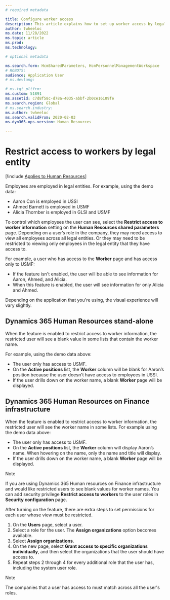```yaml
---
# required metadata

title: Configure worker access
description: This article explains how to set up worker access by legal entity.
author: twheeloc
ms.date: 11/28/2022
ms.topic: article
ms.prod: 
ms.technology: 

# optional metadata

ms.search.form: HcmSharedParameters, HcmPersonnelManagementWorkspace
# ROBOTS: 
audience: Application User
# ms.devlang: 

# ms.tgt_pltfrm: 
ms.custom: 51891
ms.assetid: c7d8f58c-d78a-4035-abbf-2b0ce16109fe
ms.search.region: Global
# ms.search.industry: 
ms.author: twheeloc
ms.search.validFrom: 2020-02-03
ms.dyn365.ops.version: Human Resources

---
```


# Restrict access to workers by legal entity

[!include [Applies to Human Resources](../includes/applies-to-hr.md)]


Employees are employed in legal entities. For example, using the demo data:
- Aaron Con is employed in USSI 
- Ahmed Barnett is employed in USMF 
- Alicia Thornber is employed in GLSI and USMF 

To control which employees the user can see, select the **Restrict access to worker information** setting on the **Human Resources shared parameters** page.
Depending on a user’s role in the company, they may need access to view all employees across all legal entities. Or they may need to be restricted to viewing only employees in the legal entity that they have access to. 

For example, a user who has access to the **Worker** page and has access only to USMF:
 - If the feature isn't enabled, the user will be able to see information for Aaron, Ahmed, and Alicia.
 - When this feature is enabled, the user will see information for only Alicia and Ahmed.

Depending on the application that you're using, the visual experience will vary slightly.

## Dynamics 365 Human Resources stand-alone 

When the feature is enabled to restrict access to worker information, the restricted user will see a blank value in some lists that contain the worker name. 

For example, using the demo data above: 
 - The user only has access to USMF. 
 - On the **Active positions** list, the **Worker** column will be blank for Aaron’s position because the user doesn't have access to employees in USSI. 
 - If the user drills down on the worker name, a blank **Worker** page will be displayed.

## Dynamics 365 Human Resources on Finance infrastructure 

When the feature is enabled to restrict access to worker information, the restricted user will see the worker name in some lists. 
For example using the demo data above: 
 - The user only has access to USMF. 
 - On the **Active positions** list, the **Worker** column will display Aaron’s name. When hovering on the name, only the name and title will display. 
 - If the user drills down on the worker name, a blank **Worker** page will be displayed.

>[!Note] 
>If you are using Dynamics 365 Human resources on Finance infrastructure and would like restricted users to see blank values for worker names. You can add 
security privilege **Restrict access to workers** to the user roles in **Security configuration** page.


After turning on the feature, there are extra steps to set permissions for each user whose view must be restricted.
1.	On the **Users** page, select a user.
2.	Select a role for the user. The **Assign organizations** option becomes available.
3.	Select **Assign organizations**.
4.	On the new page, select **Grant access to specific organizations individually**, and then select the organizations that the user should have access to.
5.	Repeat steps 2 through 4 for every additional role that the user has, including the system user role.

>[!Note] 
>The companies that a user has access to must match across all the user's roles.
